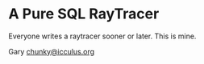 # A Pure SQL RayTracer

Everyone writes a raytracer sooner or later. This is mine.

Gary <chunky@icculus.org>
